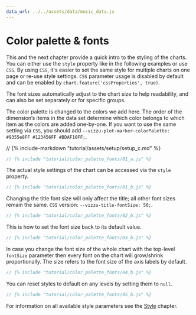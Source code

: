 ```yaml
---
data_url: ../../assets/data/music_data.js
---
```


# Color palette & fonts

This and the next chapter provide a quick intro to the styling of the charts.
You can either use the `style` property like in the following examples or use
`CSS`. By using `CSS`, it's easier to set the same style for multiple charts on
one page or re-use style settings. `CSS` parameter usage is disabled by default
and can be enabled by `chart.feature('cssProperties', true)`.

The font sizes automatically adjust to the chart size to help readability, and
can also be set separately or for specific groups.

The color palette is changed to the colors we add here. The order of the
dimension’s items in the data set determine which color belongs to which item as
the colors are added one-by-one. If you want to use the same setting via `CSS`,
you should add
`--vizzu-plot-marker-colorPalette: #9355e8FF #123456FF #BDAF10FF;`.

<div id="tutorial_01"></div>

// {% include-markdown "tutorial/assets/setup/setup_c.md" %}

```javascript
// {% include "tutorial/color_palette_fonts/01_a.js" %}
```

The actual style settings of the chart can be accessed via the `style` property.

```javascript
// {% include "tutorial/color_palette_fonts/01_b.js" %}
```

Changing the title font size will only affect the title; all other font sizes
remain the same. `CSS` version: `--vizzu-title-fontSize: 50;`.

<div id="tutorial_02"></div>

```javascript
// {% include "tutorial/color_palette_fonts/02_b.js" %}
```

This is how to set the font size back to its default value.

<div id="tutorial_03"></div>

```javascript
// {% include "tutorial/color_palette_fonts/03_b.js" %}
```

In case you change the font size of the whole chart with the top-level
`fontSize` parameter then every font on the chart will grow/shrink
proportionally. The size refers to the font size of the axis labels by default.

<div id="tutorial_04"></div>

```javascript
// {% include "tutorial/color_palette_fonts/04_b.js" %}
```

You can reset styles to default on any levels by setting them to `null`.

<div id="tutorial_05"></div>

```javascript
// {% include "tutorial/color_palette_fonts/05_b.js" %}
```

For information on all available style parameters see the [Style](./style.md)
chapter.

<script src="../assets/snippet.js"></script>
